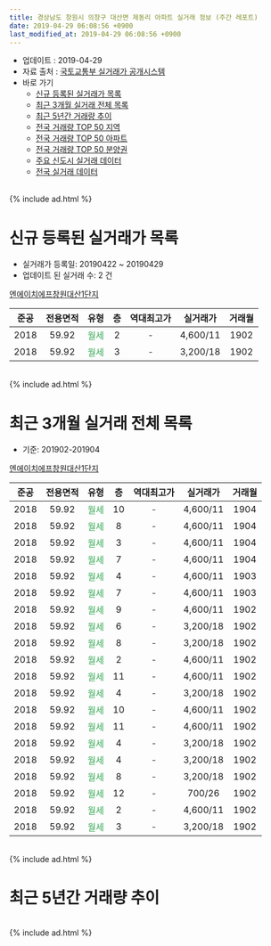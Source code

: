 ```yaml
---
title: 경상남도 창원시 의창구 대산면 제동리 아파트 실거래 정보 (주간 레포트)
date: 2019-04-29 06:08:56 +0900
last_modified_at: 2019-04-29 06:08:56 +0900
---
```


* 업데이트 : 2019-04-29
* 자료 출처 : [국토교통부 실거래가 공개시스템](http://rt.molit.go.kr)
* 바로 가기
    * [신규 등록된 실거래가 목록](#신규-등록된-실거래가-목록)
    * [최근 3개월 실거래 전체 목록](#최근-3개월-실거래-전체-목록)
    * [최근 5년간 거래량 추이](#최근-5년간-거래량-추이)
    * [전국 거래량 TOP 50 지역](https://inasie.github.io/apt-trade-info/최근-3개월-전국에서-가장-거래가-많이-발생한-지역)
    * [전국 거래량 TOP 50 아파트](https://inasie.github.io/apt-trade-info/최근-3개월-전국에서-가장-거래가-많이-발생한-아파트)
    * [전국 거래량 TOP 50 분양권](https://inasie.github.io/apt-trade-info/최근-3개월-전국에서-가장-거래가-많이-발생한-분양권)
    * [주요 신도시 실거래 데이터](https://inasie.github.io/apt-trade-info/주요-신도시)
    * [전국 실거래 데이터](https://inasie.github.io/apt-trade-info/전국)
<br>
{% include ad.html %}
<br>

# 신규 등록된 실거래가 목록
* 실거래가 등록일: 20190422 ~ 20190429
* 업데이트 된 실거래 수: 2 건


[엔에이치에프창원대산1단지](https://search.naver.com/search.naver?query=%EA%B2%BD%EC%83%81%EB%82%A8%EB%8F%84+%EC%B0%BD%EC%9B%90%EC%8B%9C+%EC%9D%98%EC%B0%BD%EA%B5%AC+%EB%8C%80%EC%82%B0%EB%A9%B4+%EC%A0%9C%EB%8F%99%EB%A6%AC+%EC%97%94%EC%97%90%EC%9D%B4%EC%B9%98%EC%97%90%ED%94%84%EC%B0%BD%EC%9B%90%EB%8C%80%EC%82%B01%EB%8B%A8%EC%A7%80)

|준공|전용면적|유형|층|역대최고가|실거래가|거래월|
|:---:|:---:|:---:|:---:|:---:|:---:|:---:|
|2018|59.92|<span style="color:#34a853">월세</span>|2|<span style="color:#444444">-</span>|4,600/11|1902|
|2018|59.92|<span style="color:#34a853">월세</span>|3|<span style="color:#444444">-</span>|3,200/18|1902|


<br>
{% include ad.html %}
<br>

# 최근 3개월 실거래 전체 목록
* 기준: 201902-201904


[엔에이치에프창원대산1단지](https://search.naver.com/search.naver?query=%EA%B2%BD%EC%83%81%EB%82%A8%EB%8F%84+%EC%B0%BD%EC%9B%90%EC%8B%9C+%EC%9D%98%EC%B0%BD%EA%B5%AC+%EB%8C%80%EC%82%B0%EB%A9%B4+%EC%A0%9C%EB%8F%99%EB%A6%AC+%EC%97%94%EC%97%90%EC%9D%B4%EC%B9%98%EC%97%90%ED%94%84%EC%B0%BD%EC%9B%90%EB%8C%80%EC%82%B01%EB%8B%A8%EC%A7%80)

|준공|전용면적|유형|층|역대최고가|실거래가|거래월|
|:---:|:---:|:---:|:---:|:---:|:---:|:---:|
|2018|59.92|<span style="color:#34a853">월세</span>|10|<span style="color:#444444">-</span>|4,600/11|1904|
|2018|59.92|<span style="color:#34a853">월세</span>|8|<span style="color:#444444">-</span>|4,600/11|1904|
|2018|59.92|<span style="color:#34a853">월세</span>|3|<span style="color:#444444">-</span>|4,600/11|1904|
|2018|59.92|<span style="color:#34a853">월세</span>|7|<span style="color:#444444">-</span>|4,600/11|1904|
|2018|59.92|<span style="color:#34a853">월세</span>|4|<span style="color:#444444">-</span>|4,600/11|1903|
|2018|59.92|<span style="color:#34a853">월세</span>|7|<span style="color:#444444">-</span>|4,600/11|1903|
|2018|59.92|<span style="color:#34a853">월세</span>|9|<span style="color:#444444">-</span>|4,600/11|1902|
|2018|59.92|<span style="color:#34a853">월세</span>|6|<span style="color:#444444">-</span>|3,200/18|1902|
|2018|59.92|<span style="color:#34a853">월세</span>|8|<span style="color:#444444">-</span>|3,200/18|1902|
|2018|59.92|<span style="color:#34a853">월세</span>|2|<span style="color:#444444">-</span>|4,600/11|1902|
|2018|59.92|<span style="color:#34a853">월세</span>|11|<span style="color:#444444">-</span>|4,600/11|1902|
|2018|59.92|<span style="color:#34a853">월세</span>|4|<span style="color:#444444">-</span>|3,200/18|1902|
|2018|59.92|<span style="color:#34a853">월세</span>|10|<span style="color:#444444">-</span>|4,600/11|1902|
|2018|59.92|<span style="color:#34a853">월세</span>|11|<span style="color:#444444">-</span>|4,600/11|1902|
|2018|59.92|<span style="color:#34a853">월세</span>|4|<span style="color:#444444">-</span>|3,200/18|1902|
|2018|59.92|<span style="color:#34a853">월세</span>|4|<span style="color:#444444">-</span>|3,200/18|1902|
|2018|59.92|<span style="color:#34a853">월세</span>|8|<span style="color:#444444">-</span>|3,200/18|1902|
|2018|59.92|<span style="color:#34a853">월세</span>|12|<span style="color:#444444">-</span>|700/26|1902|
|2018|59.92|<span style="color:#34a853">월세</span>|2|<span style="color:#444444">-</span>|4,600/11|1902|
|2018|59.92|<span style="color:#34a853">월세</span>|3|<span style="color:#444444">-</span>|3,200/18|1902|


<br>
{% include ad.html %}
<br>

# 최근 5년간 거래량 추이


<div style="width:100%;">
    <canvas id="deal_progress" height="200"></canvas>
</div>

<script>
new Chart(document.getElementById("deal_progress"), {
    type: 'line',
    data: {
        labels: ['201404','201405','201406','201407','201408','201409','201410','201411','201412','201501','201502','201503','201504','201505','201506','201507','201508','201509','201510','201511','201512','201601','201602','201603','201604','201605','201606','201607','201608','201609','201610','201611','201612','201701','201702','201703','201704','201705','201706','201707','201708','201709','201710','201711','201712','201801','201802','201803','201804','201805','201806','201807','201808','201809','201810','201811','201812','201901','201902','201903','201904'],
        datasets: [{
            label: '매매',
            pointRadius: 1,
            data: [0, 0, 0, 0, 0, 0, 0, 0, 0, 0, 0, 0, 0, 0, 0, 0, 0, 0, 0, 0, 0, 0, 0, 0, 0, 0, 0, 0, 0, 0, 0, 0, 0, 0, 0, 0, 0, 0, 0, 0, 0, 0, 0, 0, 0, 0, 0, 0, 0, 0, 0, 0, 0, 0, 0, 0, 0, 0, 0, 0, 0],
            borderColor: "rgba(255, 201, 14, 1)",
            backgroundColor: "rgba(255, 201, 14, 0.5)",
            fill: false,
            lineTension: 0
        },{
            label: '전월세',
            pointRadius: 1,
            data: [0, 0, 0, 0, 0, 0, 0, 0, 0, 0, 0, 0, 0, 0, 0, 0, 0, 0, 0, 0, 0, 0, 0, 0, 0, 0, 0, 0, 0, 0, 0, 0, 0, 0, 0, 0, 0, 0, 0, 0, 0, 0, 0, 0, 0, 0, 0, 0, 1, 0, 0, 0, 8, 7, 1, 8, 17, 32, 14, 2, 4],
            borderColor: "rgba(0, 141, 185, 1)",
            backgroundColor: "rgba(0, 141, 185, 0.5)",
            fill: false,
            lineTension: 0
        }
        ]
    },
    options: {
        responsive: true,
        title: {
            display: false
        },
        tooltips: {
            mode: 'index',
            intersect: false
        },
        hover: {
            mode: 'nearest',
            intersect: true
        },
        scales: {
            xAxes: [{
                display: true,
                scaleLabel: {
                    display: true,
                    labelString: '년/월'
                }
            }],
            yAxes: [{
                display: true,
                ticks: {
                    suggestedMin: 0,
                },
                scaleLabel: {
                    display: true,
                    labelString: '실거래 수'
                }
            }]
        }
    }
});

</script>


<br>
{% include ad.html %}
<br>

